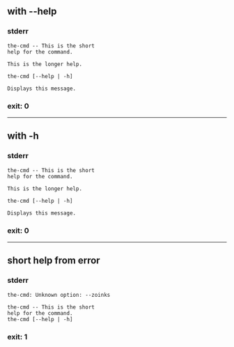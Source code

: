 ## with --help

### stderr
```
the-cmd -- This is the short
help for the command.

This is the longer help.

the-cmd [--help | -h]

Displays this message.
```

### exit: 0

- - - - - - - - - -

## with -h

### stderr
```
the-cmd -- This is the short
help for the command.

This is the longer help.

the-cmd [--help | -h]

Displays this message.
```

### exit: 0

- - - - - - - - - -

## short help from error

### stderr
```
the-cmd: Unknown option: --zoinks

the-cmd -- This is the short
help for the command.
the-cmd [--help | -h]
```

### exit: 1
